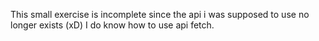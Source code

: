 This small exercise is incomplete since the api i was supposed to use no longer exists (xD)
I do know how to use api fetch.